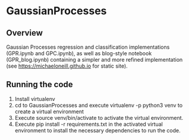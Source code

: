 # GaussianProcesses

## Overview

Gaussian Processes regression and classification implementations (GPR.ipynb and GPC.ipynb), as well as blog-style notebook (GPR_blog.ipynb) containing a simpler and more refined implementation (see https://michaeloneill.github.io for static site).

## Running the code

1. Install virtualenv
1. cd to GaussianProcesses and execute virtualenv -p python3 venv to create a virtual environment
2. Execute source venv/bin/activate to activate the virtual environment.
3. Execute  pip install -r  requirements.txt in the activated virtual environment to install the necessary dependencies to run the code.